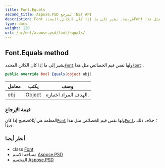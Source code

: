 ```yaml
---
title: Font.Equals
second_title: Aspose.PSD لمرجع .NET API
description: Font طريقة. يشير إلى ما إذا كان الكائن المحددFont ولها نفس قيم الخصائص مثل هذاFont .
type: docs
weight: 120
url: /ar/net/aspose.psd/font/equals/
---
```

## Font.Equals method

يشير إلى ما إذا كان الكائن المحدد[`Font`](../) ولها نفس قيم الخصائص مثل هذا[`Font`](../) .

```csharp
public override bool Equals(object obj)
```

| معامل | يكتب | وصف |
| --- | --- | --- |
| obj | Object | الهدف المراد اختباره. |

### قيمة الإرجاع

صحيح إذا كان*obj* المعلمة هي[`Font`](../) ولها نفس قيم الخصائص مثل هذا[`Font`](../)؛ خلاف ذلك ، خطأ.

### أنظر أيضا

* class [Font](../)
* مساحة الاسم [Aspose.PSD](../../font/)
* المجسم [Aspose.PSD](../../../)


